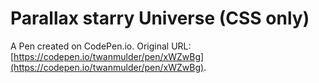 # Parallax starry Universe (CSS only)

A Pen created on CodePen.io. Original URL: [https://codepen.io/twanmulder/pen/xWZwBg](https://codepen.io/twanmulder/pen/xWZwBg).

